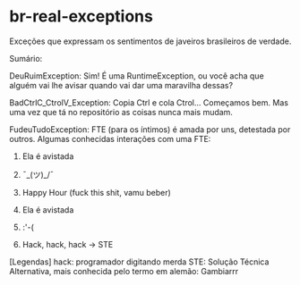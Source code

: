# br-real-exceptions
Exceções que expressam os sentimentos de javeiros brasileiros de verdade.


Sumário:

DeuRuimException: Sim! É uma RuntimeException, ou você acha que alguém vai lhe avisar quando vai dar uma maravilha dessas?

BadCtrlC_CtrolV_Exception: Copia Ctrl e cola Ctrol... Começamos bem. Mas uma vez que tá no repositório as coisas nunca mais mudam.

FudeuTudoException: FTE (para os íntimos) é amada por uns, detestada por outros. Algumas conhecidas interações com uma FTE:
1. Ela é avistada
2. ¯\_(ツ)_/¯
3. Happy Hour (fuck this shit, vamu beber)

1. Ela é avistada
2. :'-(
3. Hack, hack, hack -> STE

[Legendas]
hack: programador digitando merda
STE: Solução Técnica Alternativa, mais conhecida pelo termo em alemão: Gambiarrr 